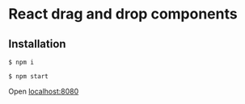 # React drag and drop components

## Installation

```
$ npm i
```

```
$ npm start
```

Open [localhost:8080](http://localhost:8080/)

